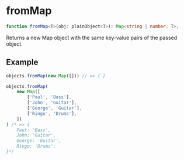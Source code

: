 # fromMap

```ts
function fromMap<T>(obj: plainObject<T>): Map<string | number, T>;
```

Returns a new Map object with the same key-value pairs of the passed object.

## Example

```ts
objects.fromMap(new Map([])) // => { }
```

```ts
objects.fromMap(
    new Map([
        ['Paul', 'Bass'],
        ['John', 'Guitar'],
        ['George', 'Guitar'],
        ['Ringo', 'Drums'],
    ])
) /* => {
    Paul: 'Bass',
    John: 'Guitar',
    George: 'Guitar',
    Ringo: 'Drums',
}*/
```
